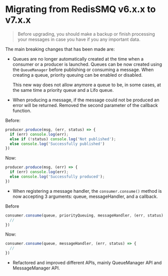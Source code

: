 # Migrating from RedisSMQ v6.x.x to v7.x.x

> Before upgrading, you should make a backup or finish processing your messages in case you have if you any important data.

The main breaking changes that has been made are:

- Queues are no longer automatically created at the time when a consumer or a producer is launched. Queues can be now 
  created using the `QueueManager` before publishing or consuming a message. When creating a queue, priority queuing 
  can be enabled or disabled.
  
  This new way does not allow anymore a queue to be, in some cases, at the same time a priority queue and a Lifo queue.

- When producing a message, if the message could not be produced an error will be returned. Removed the second parameter
  of the callback function.

Before:

```javascript
producer.produce(msg, (err, status) => {
  if (err) console.log(err);
  else if (!status) console.log('Not published');
  else console.log('Successfully published')
})
```

Now:

```javascript
producer.produce(msg, (err) => {
  if (err) console.log(err);
  else console.log('Successfully produced');
})
```

- When registering a message handler, the `consumer.consume()` method is now accepting 3 arguments: queue, messageHandler, and a callback.

Before

```javascript
consumer.consume(queue, priorityQueuing, messageHandler, (err, status) => {
  //
})
```

Now:

```javascript
consumer.consume(queue, messageHandler, (err, status) => {
  //
})
```

- Refactored and improved different APIs, mainly QueueManager API and MessageManager API.